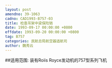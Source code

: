 ```yaml
---
layout: post
amendno: 39-1063
cadno: CAD1993-B757-03
title: 检查吊架中梁保险销
date: 1993-09-17 00:00:00 +0800
effdate: 1993-09-20 00:00:00 +0800
tag: B757
categories: 民航总局航空器适航司
author: 魏秀云
---
```


##适用范围:
装有Roiis Royce发动机的757型系列飞机

